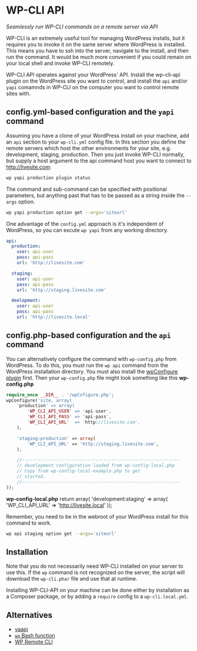 # WP-CLI API
*Seamlessly run WP-CLI commands on a remote server via API*

WP-CLI is an extremely useful tool for managing WordPress installs, but it requires 
you to invoke it on the same server where WordPress is installed. This means you have
to ssh into the server, navigate to the install, and then run the command. It would
be much more convenient if you could remain on your local shell and invoke WP-CLI 
remotely. 

WP-CLI API operates against your WordPress' API. Install the wp-cli-api plugin on the WordPress site you want to control, and install the `api`  and/or `yapi` comamnds in WP-CLI on the computer you want to control remote sites with.

## config.yml-based configuration and the `yapi` command

Assuming you have a clone of your WordPress install on your machine, add an `api` section
to your `wp-cli.yml` config file. In this section you define the remote servers which 
host the other environments for your site, e.g. development, staging, production.
Then you just invoke WP-CLI normally, but supply a host argument to the api command
host you want to connect to http://livesite.com:

```bash
wp yapi production plugin status
```
The command and sub-command can be specified with positional parameters, but anything past that has to be passed as a string inside the `--args` option.
```bash
wp yapi production option get --args='siteurl'
```
One advantage of the `config.yml` approach is it's independent of WordPress, so you can excute `wp yapi` from any working directory.
```yaml
api:
  production:
    user: api-user
    pass: api-pass
    url: 'http://livesite.com'

  staging:
    user: api-user
    pass: api-pass
    url: 'http://staging.livesite.com'

  deelopment:
    user: api-user
    pass: api-pass
    url: 'http://livesite.local'
```
## config.php-based configuration and the `api` command

You can alternatively configure the command with `wp-config.php` from WordPress. To do this, you must run the `wp api` command from the WordPress installation directory. You must also install the [wpConfigure plugin](http://quickshiftin.com/software/wp-configure) first. Then your `wp-config.php` file might look something like this
**wp-config.php**
```php
require_once __DIR__ . '/wpCofigure.php';
wpConfigure('site, array(
    'production' => array(
        'WP_CLI_API_USER' => 'api-user',
        'WP_CLI_API_PASS' => 'api-pass',
        'WP_CLI_API_URL'  => 'http://livesite.com',
    ),  

    'staging:production' => array(
        'WP_CLI_API_URL' => 'http://staging.livesite.com',
    ),

    //------------------------------------------------------------
    // development configuration loaded from wp-config-local.php
    // Copy from wp-config-local-example.php to get
    // started.
    //------------------------------------------------------------
));
```
**wp-config-local.php**
return array(
    'development:staging' => array(
        'WP_CLI_API_URL' => 'http://livesite.local'
));

Remember, you need to be in the webroot of your WordPress install for this command to work.
```bash
wp api staging option get --args='siteurl'
```



## Installation

Note that you do not necessarily need WP-CLI installed on your server to use this. If the `wp` command is not
recognized on the server, the script will download the `wp-cli.phar` file and use that at runtime.

Installing WP-CLI-API on your machine can be done either by installation as a Composer package,
or by adding a `require` config to a `wp-cli.local.yml`.

## Alternatives

 * [vaapi](https://github.com/x-team/vaapi)
 * [`wp` Bash function](https://github.com/humanmade/Salty-WordPress/issues/16)
 * [WP Remote CLI](https://github.com/humanmade/wp-remote-cli/)


